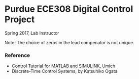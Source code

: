 # Purdue ECE308 Digital Control Project
Spring 2017, Lab Instructor

Note:
The choice of zeros in the lead compenator is not unique. 

### Reference
- [Control Tutorial for MATLAB and SIMULINK, Umich](http://ctms.engin.umich.edu/CTMS/index.php?aux=Home)
- Discrete-Time Control Systems, by Katsuhiko Ogata
